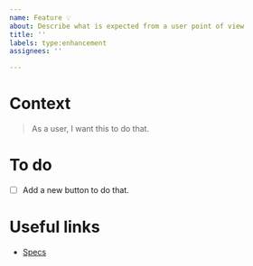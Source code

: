 ```yaml
---
name: Feature 💡
about: Describe what is expected from a user point of view
title: ''
labels: type:enhancement
assignees: ''

---
```


# Context

> As a user, I want this to do that.

# To do

- [ ] Add a new button to do that.

# Useful links

- [Specs](url)
